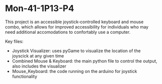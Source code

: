 # Mon-41-1P13-P4
This project is an accessible joystick-controlled keyboard and mouse combo, which allows for improved accessibility for individuals who may need additional accomodations to confortably use a computer.

Key files: 
- Joystick Visualizer: uses pyGame to visualize the location of the joyscick at any given time
- Combined Mouse & Keyboard: the main python file to control the output, also includes the visualizer
- Mouse_Keyboard: the code running on the arduino for joystick functionality
